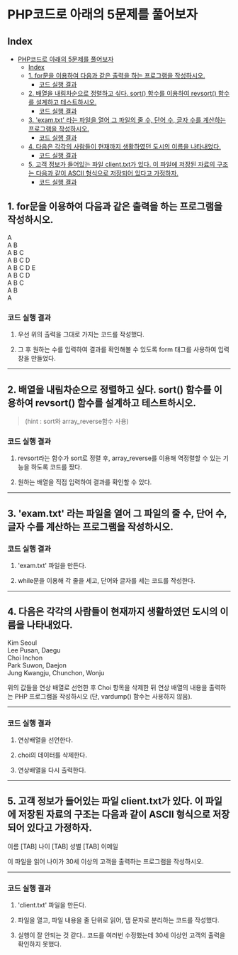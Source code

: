 # PHP코드로 아래의 5문제를 풀어보자
## Index
- [PHP코드로 아래의 5문제를 풀어보자](#php코드로-아래의-5문제를-풀어보자)
  - [Index](#index)
  - [1. for문을 이용하여 다음과 같은 출력을 하는 프로그램을 작성하시오.](#1-for문을-이용하여-다음과-같은-출력을-하는-프로그램을-작성하시오)
    - [코드 실행 결과](#코드-실행-결과)
  - [2. 배열을 내림차순으로 정렬하고 싶다. sort() 함수를 이용하여 revsort() 함수를 설계하고 테스트하시오.](#2-배열을-내림차순으로-정렬하고-싶다-sort-함수를-이용하여-revsort-함수를-설계하고-테스트하시오)
    - [코드 실행 결과](#코드-실행-결과-1)
  - [3. 'exam.txt' 라는 파일을 열어 그 파일의 줄 수, 단어 수, 글자 수를 계산하는 프로그램을 작성하시오.](#3-examtxt-라는-파일을-열어-그-파일의-줄-수-단어-수-글자-수를-계산하는-프로그램을-작성하시오)
    - [코드 실행 결과](#코드-실행-결과-2)
  - [4. 다음은 각각의 사람들이 현재까지 생활하였던 도시의 이름을 나타내었다.](#4-다음은-각각의-사람들이-현재까지-생활하였던-도시의-이름을-나타내었다)
    - [코드 실행 결과](#코드-실행-결과-3)
  - [5. 고객 정보가 들어있는 파일 client.txt가 있다. 이 파일에 저장된 자료의 구조는 다음과 같이 ASCII 형식으로 저장되어 있다고 가정하자.](#5-고객-정보가-들어있는-파일-clienttxt가-있다-이-파일에-저장된-자료의-구조는-다음과-같이-ascii-형식으로-저장되어-있다고-가정하자)
    - [코드 실행 결과](#코드-실행-결과-4)
## 1. for문을 이용하여 다음과 같은 출력을 하는 프로그램을 작성하시오.
A   
A B   
A B C   
A B C D   
A B C D E    
A B C D   
A B C   
A B  
A
### 코드 실행 결과
   1. 우선 위의 출력을 그대로 가지는 코드를 작성했다.


   2. 그 후 원하는 수를 입력하여 결과를 확인해볼 수 있도록 form 태그를 사용하여 입력창을 만들었다.

----
## 2. 배열을 내림차순으로 정렬하고 싶다. sort() 함수를 이용하여 revsort() 함수를 설계하고 테스트하시오.
  > (hint : sort와 array_reverse함수 사용)

### 코드 실행 결과
   1. revsort라는 함수가 sort로 정렬 후, array_reverse를 이용해 역정렬할 수 있는 기능을 하도록 코드를 짰다.

   2. 원하는 배열을 직접 입력하여 결과를 확인할 수 있다.
---

## 3. 'exam.txt' 라는 파일을 열어 그 파일의 줄 수, 단어 수, 글자 수를 계산하는 프로그램을 작성하시오.
### 코드 실행 결과
   1. 'exam.txt' 파일을 만든다.


   2. while문을 이용해 각 줄을 세고, 단어와 글자를 세는 코드를 작성한다.
---
## 4. 다음은 각각의 사람들이 현재까지 생활하였던 도시의 이름을 나타내었다.

Kim   Seoul   
Lee    Pusan, Daegu  
Choi   Inchon  
Park   Suwon, Daejon  
Jung   Kwangju, Chunchon, Wonju

위의 값들을 연상 배열로 선언한 후 Choi 항목을 삭제한 뒤 연상 배열의 내용을 출력하는 PHP 프로그램을 작성하시오 (단, vardump() 함수는 사용하지 않음).

----
### 코드 실행 결과
   1. 연상배열을 선언한다.


   2. choi의 데이터를 삭제한다.


   3. 연상배열을 다시 출력한다.

---

## 5. 고객 정보가 들어있는 파일 client.txt가 있다. 이 파일에 저장된 자료의 구조는 다음과 같이 ASCII 형식으로 저장되어 있다고 가정하자.

이름 [TAB] 나이 [TAB] 성별 [TAB] 이메일

이 파일을 읽어 나이가 30세 이상의 고객을 출력하는 프로그램을 작성하시오.

---------
### 코드 실행 결과
   1. 'client.txt' 파일을 만든다.

   2. 파일을 열고, 파일 내용을 줄 단위로 읽어, 탭 문자로 분리하는 코드를 작성했다.
   
   3. 실행이 잘 안되는 것 같다.. 코드를 여러번 수정했는데 30세 이상인 고객의 출력을 확인하지 못했다.